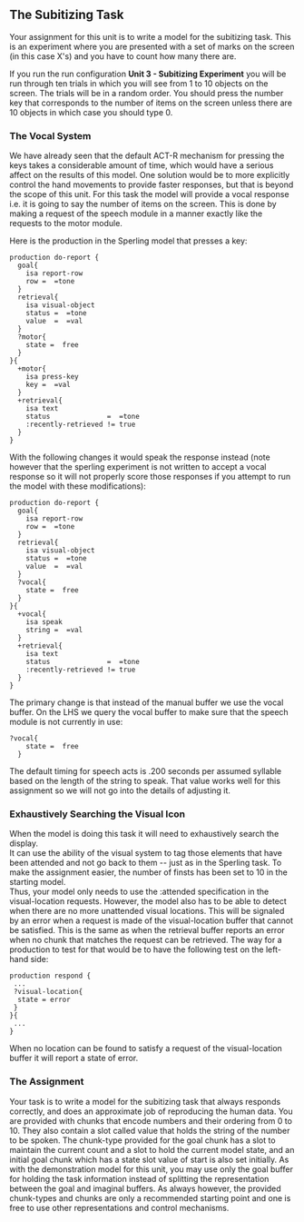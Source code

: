 ## The Subitizing Task
Your assignment for this unit is to write a model for the subitizing task.  This 
is an experiment where you are presented with a set of marks on the screen (in 
this case X's) and you have to count how many there are.  

If you run the run configuration **Unit 3 - Subitizing Experiment** you will be
run through ten trials in which you will see from 1 to 10 objects on the screen.
  The trials will be in a random order.  You should press the number key that 
corresponds to the number of items on the screen unless there are 10 objects in 
which case you should type 0. 

### The Vocal System
We have already seen that the default ACT-R mechanism for pressing the keys takes 
a considerable amount of time, which would have a serious affect on the results 
of this model.  One solution would be to more explicitly control the hand movements 
to provide faster responses, but that is beyond the scope of this unit.  For this 
task the model will provide a vocal response i.e. it is going to say the number 
of items on the screen.  This is done by making a request of the speech module 
in a manner exactly like the requests to the motor module.  

Here is the production in the Sperling model that presses a key:
```
production do-report {
  goal{
    isa report-row
    row =  =tone
  }
  retrieval{
    isa visual-object
    status =  =tone
    value  =  =val
  }
  ?motor{
    state =  free
  }
}{
  +motor{
    isa press-key
    key =  =val
  }
  +retrieval{
    isa text
    status              =  =tone
    :recently-retrieved != true
  }
}
```
With the following changes it would speak the response instead (note however that
 the sperling experiment is not written to accept a vocal response so it will not
properly score those responses if you attempt to run the model with these 
modifications):
```
production do-report {
  goal{
    isa report-row
    row =  =tone
  }
  retrieval{
    isa visual-object
    status =  =tone
    value  =  =val
  }
  ?vocal{
    state =  free
  }
}{
  +vocal{
    isa speak
    string =  =val
  }
  +retrieval{
    isa text
    status              =  =tone
    :recently-retrieved != true
  }
}
```
The primary change is that instead of the manual buffer we use the vocal buffer.
On the LHS we query the vocal buffer to make sure that the speech module is not 
currently in use:
```
?vocal{
    state =  free
  }
```
The default timing for speech acts is .200 seconds per assumed syllable based on
 the length of the string to speak.  That value works well for this assignment so
we will not go into the details of adjusting it.
  
### Exhaustively Searching the Visual Icon
When the model is doing this task it will need to exhaustively search the display.  
It can use the ability of the visual system to tag those elements that have been 
attended and not go back to them -- just as in the Sperling task.  To make the 
assignment easier, the number of finsts has been set to 10 in the starting model.  
Thus, your model only needs to use the :attended specification in the visual-location 
requests.  However, the model also has to be able to detect when there are no 
more unattended visual locations.  This will be signaled by an error when a request 
is made of the visual-location buffer that cannot be satisfied. This is the same 
as when the retrieval buffer reports an error when no chunk that matches the 
request can be retrieved.  The way for a production to test for that would be to 
have the following test on the left-hand side:
```
production respond {
 ...
 ?visual-location{
  state = error
 } 
}{
 ...
}

```
When no location can be found to satisfy a request of the visual-location buffer 
it will report a state of error.

### The Assignment
Your task is to write a model for the subitizing task that always responds correctly,
 and does an approximate job of reproducing the human data.  You are provided with 
chunks that encode numbers and their ordering from 0 to 10. They also contain a slot 
called value that holds the string of the number to be spoken. The chunk-type provided 
for the goal chunk has a slot to maintain the current count and a slot to hold the 
current model state, and an initial goal chunk which has a state slot value of 
start is also set initially.  As with the demonstration model for this unit, you 
may use only the goal buffer for holding the task information instead of splitting 
the representation between the goal and imaginal buffers.  As always however, the 
provided chunk-types and chunks are only a recommended starting point and one is 
free to use other representations and control mechanisms.


 